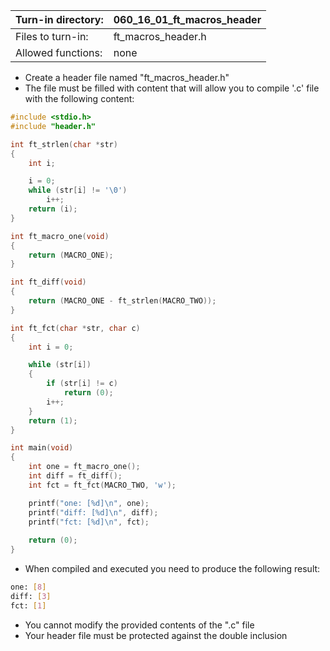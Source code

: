 Turn-in directory: | 060_16_01_ft_macros_header|
-------------|-------------|
Files to turn-in: | ft_macros_header.h |
Allowed functions: | none

* Create a header file named "ft_macros_header.h"
* The file must be filled with content that will allow you to compile '.c' file with the following content:

```C
#include <stdio.h>
#include "header.h"

int ft_strlen(char *str)
{
    int i;

    i = 0;
    while (str[i] != '\0')
        i++;
    return (i);
}

int ft_macro_one(void)
{
    return (MACRO_ONE);
}

int ft_diff(void)
{
    return (MACRO_ONE - ft_strlen(MACRO_TWO));
}

int ft_fct(char *str, char c)
{
    int i = 0;

    while (str[i])
    {
        if (str[i] != c)
            return (0);
        i++;
    }
    return (1);
}

int main(void)
{
    int one = ft_macro_one();
    int diff = ft_diff();
    int fct = ft_fct(MACRO_TWO, 'w');

    printf("one: [%d]\n", one);
    printf("diff: [%d]\n", diff);
    printf("fct: [%d]\n", fct);
    
    return (0);
}
```

* When compiled and executed you need to produce the following result:

``` Bash
one: [8]
diff: [3]
fct: [1]
```

* You cannot modify the provided contents of the ".c" file
* Your header file must be protected against the double inclusion
